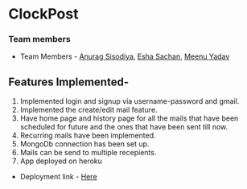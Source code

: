 # ClockPost
### Team members
*   Team Members - <a href="https://github.com/Anurps9"> Anurag Sisodiya</a>, <a href="https://github.com/eshasachan18"> Esha Sachan</a>, <a href="https://github.com/Meenu-Yadav">Meenu Yadav</a>
## Features Implemented-
1. Implemented login and signup via username-password and gmail.
2. Implemented the create/edit mail feature.
3. Have home page and history page for all the mails that have been scheduled for future and the ones that have been sent till now.
4. Recurring mails have been implemented.
5. MongoDb connection has been set up.
6. Mails can be send to multiple recepients.
7. App deployed on heroku

*   Deployment link - <a href="https://serene-brook-91484.herokuapp.com/login">Here</a>


 
